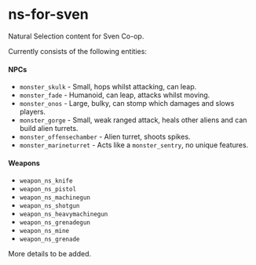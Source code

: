 # ns-for-sven
Natural Selection content for Sven Co-op. 

Currently consists of the following entities:

#### NPCs

- `monster_skulk` - Small, hops whilst attacking, can leap.
- `monster_fade` - Humanoid, can leap, attacks whilst moving.
- `monster_onos` - Large, bulky, can stomp which damages and slows players.
- `monster_gorge` - Small, weak ranged attack, heals other aliens and can build alien turrets.
- `monster_offensechamber` - Alien turret, shoots spikes.
- `monster_marineturret` - Acts like a `monster_sentry`, no unique features.

#### Weapons

- `weapon_ns_knife`
- `weapon_ns_pistol`
- `weapon_ns_machinegun`
- `weapon_ns_shotgun`
- `weapon_ns_heavymachinegun`
- `weapon_ns_grenadegun`
- `weapon_ns_mine`
- `weapon_ns_grenade`


More details to be added.